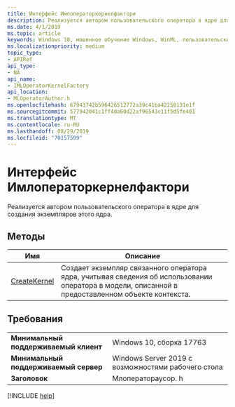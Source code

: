 ```yaml
---
title: Интерфейс Имлоператоркернелфактори
description: Реализуется автором пользовательского оператора в ядре для создания экземпляров этого ядра.
ms.date: 4/1/2019
ms.topic: article
keywords: Windows 10, машинное обучение Windows, WinML, пользовательские операторы, Имлоператоркернелфактори
ms.localizationpriority: medium
topic_type:
- APIRef
api_type:
- NA
api_name:
- IMLOperatorKernelFactory
api_location:
- MLOperatorAuthor.h
ms.openlocfilehash: 67943742b596426512772a39c41ba42250131e1f
ms.sourcegitcommit: 577942041c1ff4da60d22af96543c11f5d5fe401
ms.translationtype: MT
ms.contentlocale: ru-RU
ms.lasthandoff: 08/29/2019
ms.locfileid: "70157599"
---
```

# <a name="imloperatorkernelfactory-interface"></a>Интерфейс Имлоператоркернелфактори

Реализуется автором пользовательского оператора в ядре для создания экземпляров этого ядра.

## <a name="methods"></a>Методы

| Имя | Описание |
|------|-------------|
| [CreateKernel](IMLOperatorKernelFactory_CreateKernel.md) | Создает экземпляр связанного оператора ядра, учитывая сведения об использовании оператора в модели, описанной в предоставленном объекте контекста. |

## <a name="requirements"></a>Требования

| | |
|-|-|
| **Минимальный поддерживаемый клиент** | Windows 10, сборка 17763 |
| **Минимальный поддерживаемый сервер** | Windows Server 2019 с возможностями рабочего стола |
| **Заголовок** | Млоператораусор. h |

[!INCLUDE [help](../../includes/get-help.md)]
